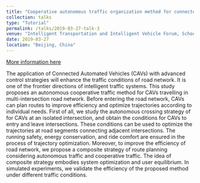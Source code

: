 ```yaml
---
title: "Cooperative autonomous traffic organization method for connected automated vehicles in multi-intersection road networks"
collection: talks
type: "Tutorial"
permalink: /talks/2019-03-27-talk-3
venue: "Intelligent Transportation and Intelligent Vehicle Forum, School of Traffic and Transportation Science and Engineering,Beihang University"
date: 2019-03-27
location: "Beijing, China"
---
```


[More information here](http://exampleurl.com)

  The application of Connected Automated Vehicles (CAVs) with advanced control strategies will enhance the traffic conditions of road network. It is one of the frontier directions of intelligent traffic systems. This study proposes an autonomous cooperative traffic method for CAVs travelling in multi-intersection road network. Before entering the road network, CAVs can plan routes to improve efficiency and optimize trajectories according to individual needs. First of all, we study the autonomous crossing strategy of for CAVs at an isolated intersection, and obtain the conditions for CAVs to entry and leave intersections. These conditions can be used to optimize the trajectories at road segments connecting adjacent intersections. The running safety, energy conservation, and ride comfort are ensured in the process of trajectory optimization. Moreover, to improve the efficiency of road network, we propose a composite strategy of route planning considering autonomous traffic and cooperative traffic. The idea of composite strategy embodies system optimization and user equilibrium. In simulated experiments, we validate the efficiency of the proposed method under different traffic conditions. 

